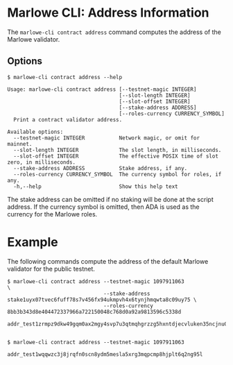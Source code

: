 # Marlowe CLI: Address Information

The `marlowe-cli contract address` command computes the address of the Marlowe validator.


## Options

    $ marlowe-cli contract address --help
    
    Usage: marlowe-cli contract address [--testnet-magic INTEGER]
                                        [--slot-length INTEGER]
                                        [--slot-offset INTEGER]
                                        [--stake-address ADDRESS]
                                        [--roles-currency CURRENCY_SYMBOL]
      Print a contract validator address.
    
    Available options:
      --testnet-magic INTEGER           Network magic, or omit for mainnet.
      --slot-length INTEGER             The slot length, in milliseconds.
      --slot-offset INTEGER             The effective POSIX time of slot zero, in milliseconds.
      --stake-address ADDRESS           Stake address, if any.
      --roles-currency CURRENCY_SYMBOL  The currency symbol for roles, if any.
      -h,--help                         Show this help text

The stake address can be omitted if no staking will be done at the script address. If the currency symbol is omitted, then ADA is used as the currency for the Marlowe roles.


# Example

The following commands compute the address of the default Marlowe validator for the public testnet.

    $ marlowe-cli contract address --testnet-magic 1097911063                                                  \
                                   --stake-address stake1uyx07tvec6fuff78s7v456fx94ukmpvh4x6tynjhmqwta8c09uy75 \
                                   --roles-currency 8bb3b343d8e404472337966a722150048c768d0a92a9813596c5338d
    
    addr_test1zrmpz9dkw49gqm0ax2mgy4svp7u3qtmqhgrzzg5hxntdjecvluken35ncjnu0puetf5jvttedkze02d5kf890kquh60syyc4uy
    
    
    $ marlowe-cli contract address --testnet-magic 1097911063
    
    addr_test1wqqwzc3j8jrqfn0scn8ydm5mesla5xrg3mqpcmp8hjplt6q2ng95l
